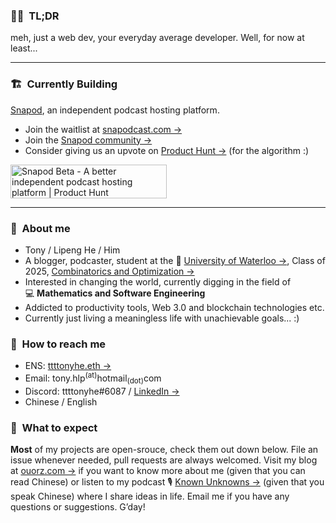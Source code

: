 ### :man_facepalming:&nbsp; TL;DR
meh, just a web dev, your everyday average developer. Well, for now at least...

---

### :building_construction:&nbsp; Currently Building
[Snapod](https://twitter.com/Snapodcast), an independent podcast hosting platform.
+ Join the waitlist at [snapodcast.com →](https://www.snapodcast.com)
+ Join the [Snapod community →](https://github.com/orgs/Snapodcast/discussions)
+ Consider giving us an upvote on [Product Hunt →](https://www.producthunt.com/posts/snapod-beta) (for the algorithm :)

<a href="https://www.producthunt.com/posts/snapod-beta?utm_source=badge-featured&utm_medium=badge&utm_souce=badge-snapod-beta" target="_blank"><img src="https://api.producthunt.com/widgets/embed-image/v1/featured.svg?post_id=295290&theme=light" alt="Snapod Beta - A better independent podcast hosting platform | Product Hunt" style="width: 250px; height: 54px;" width="250" height="54" /></a>

---

### :raising_hand:&nbsp; About me
+ Tony / Lipeng He / Him
+ A blogger, podcaster, student at the :school:&nbsp;[University of Waterloo →](https://uwaterloo.ca), Class of 2025, [Combinatorics and Optimization →](https://uwaterloo.ca/combinatorics-and-optimization)
+ Interested in changing the world, currently digging in the field of :computer:&nbsp;**Mathematics and Software Engineering**
+ Addicted to productivity tools, Web 3.0 and blockchain technologies etc.
+ Currently just living a meaningless life with unachievable goals... :)


### :information_desk_person:&nbsp; How to reach me
+ ENS: [ttttonyhe.eth →](https://app.ens.domains/address/0x8FE6fE9EC2a34D9e77Cdfeb5B2eaab5DfD8C2542)
+ Email: tony.hlp<sup>(at)</sup>hotmail<sub>(dot)</sub>com
+ Discord: ttttonyhe#6087 / [LinkedIn →](https://www.linkedin.com/in/lipenghe)
+ Chinese / English


### :no_good:&nbsp; What to expect
**Most** of my projects are open-srouce, check them out down below. File an issue whenever needed, pull requests are always welcomed. Visit my blog at [ouorz.com →](https://www.ouorz.com) if you want to know more about me (given that you can read Chinese) or listen to my podcast :studio_microphone:&nbsp;[Known Unknowns →](https://kukfm.com) (given that you speak Chinese) where I share ideas in life. Email me if you have any questions or suggestions. G’day!

